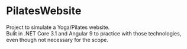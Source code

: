 # PilatesWebsite

Project to simulate a Yoga/Pilates website.  
Bulit in .NET Core 3.1 and Angular 9 to practice with those technologies, even though not necessary for the scope. 

